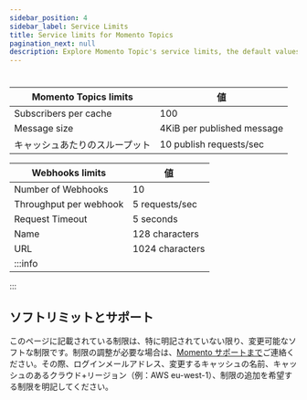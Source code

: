 ```yaml
---
sidebar_position: 4
sidebar_label: Service Limits
title: Service limits for Momento Topics
pagination_next: null
description: Explore Momento Topic's service limits, the default values, and how to get them changed if you need.
---
```


#



| Momento Topics limits | 値                          |
| --------------------- | -------------------------- |
| Subscribers per cache | 100                        |
| Message size          | 4KiB per published message |
| キャッシュあたりのスループット       | 10 publish requests/sec    |



| Webhooks limits        | 値               |
| ---------------------- | --------------- |
| Number of Webhooks     | 10              |
| Throughput per webhook | 5 requests/sec  |
| Request Timeout        | 5 seconds       |
| Name                   | 128 characters  |
| URL                    | 1024 characters |
| :::info                |                 |



:::

## ソフトリミットとサポート

このページに記載されている制限は、特に明記されていない限り、変更可能なソフトな制限です。制限の調整が必要な場合は、[Momento サポートまで](mailto:support@momentohq.com)ご連絡ください。その際、ログインメールアドレス、変更するキャッシュの名前、キャッシュのあるクラウド+リージョン（例：AWS eu-west-1）、制限の追加を希望する制限を明記してください。
